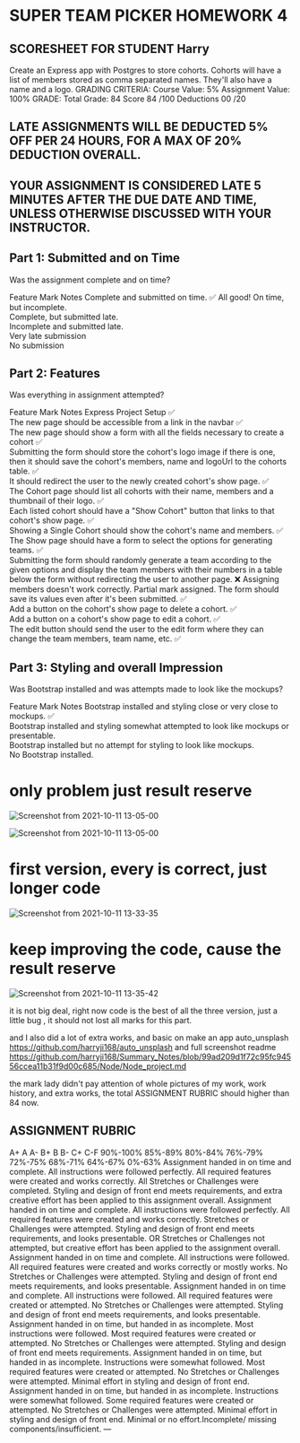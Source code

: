 # SUPER TEAM PICKER HOMEWORK 4
## SCORESHEET FOR STUDENT Harry
Create an Express app with Postgres to store cohorts.
Cohorts will have a list of members stored as comma separated names.
They'll also have a name and a logo.
GRADING CRITERIA:
Course Value: 5%
Assignment Value: 100%
GRADE:
Total Grade:		84
Score	84	/100
Deductions	00	/20

## LATE ASSIGNMENTS WILL BE DEDUCTED 5% OFF PER 24 HOURS, FOR A MAX OF 20% DEDUCTION OVERALL.
## YOUR ASSIGNMENT IS CONSIDERED LATE 5 MINUTES AFTER THE DUE DATE AND TIME, UNLESS OTHERWISE DISCUSSED WITH YOUR INSTRUCTOR.

## Part 1: Submitted and on Time
Was the assignment complete and on time?

Feature	Mark	Notes
Complete and submitted on time.	✅	All good!
On time, but incomplete.		
Complete, but submitted late.		
Incomplete and submitted late.		
Very late submission		
No submission		

## Part 2: Features
Was everything in assignment attempted?

Feature	Mark	Notes
Express Project Setup	✅	
The new page should be accessible from a link in the navbar	✅	
The new page should show a form with all the fields necessary to create a cohort	✅	
Submitting the form should store the cohort's logo image if there is one, then it should save the cohort's members, name and logoUrl to the cohorts table.	✅	
It should redirect the user to the newly created cohort's show page.	✅	
The Cohort page should list all cohorts with their name, members and a thumbnail of their logo.	✅	
Each listed cohort should have a "Show Cohort" button that links to that cohort's show page.	✅	
Showing a Single Cohort should show the cohort's name and members.	✅	
The Show page should have a form to select the options for generating teams.	✅	
Submitting the form should randomly generate a team according to the given options and display the team members with their numbers in a table below the form without redirecting the user to another page.	❌	Assigning members doesn't work correctly. Partial mark assigned.
The form should save its values even after it's been submitted.	✅	
Add a button on the cohort's show page to delete a cohort.	✅	
Add a button on a cohort's show page to edit a cohort.	✅	
The edit button should send the user to the edit form where they can change the team members, team name, etc.	✅	


## Part 3: Styling and overall Impression
Was Bootstrap installed and was attempts made to look like the mockups?

Feature	Mark	Notes
Bootstrap installed and styling close or very close to mockups.	✅	
Bootstrap installed and styling somewhat attempted to look like mockups or presentable.		
Bootstrap installed but no attempt for styling to look like mockups.		
No Bootstrap installed.		





# only problem just result reserve

![Screenshot from 2021-10-11 13-05-00](https://user-images.githubusercontent.com/21187699/136851864-c707eda3-b611-4957-a053-eee1d58617e9.png)


![Screenshot from 2021-10-11 13-05-00](https://user-images.githubusercontent.com/21187699/136851922-ba64d65c-1404-494d-b7a7-526ed29beae2.png)


# first version, every is correct, just longer code

![Screenshot from 2021-10-11 13-33-35](https://user-images.githubusercontent.com/21187699/136852253-e13ae811-e90d-4f36-af58-6c5f01188b16.png)


# keep improving the code, cause the result reserve

![Screenshot from 2021-10-11 13-35-42](https://user-images.githubusercontent.com/21187699/136852506-159a3eed-4056-4b64-9b00-2082d9cfc0c7.png)

it is not big deal, right now code is the best of all the three version, just a little bug
, it should not lost all marks for this part.

and I also did a lot of extra works, and basic on  make an app auto_unsplash https://github.com/harryji168/auto_unsplash and full screenshot readme https://github.com/harryji168/Summary_Notes/blob/99ad209d1f72c95fc94556ccea11b31f9d00c685/Node/Node_project.md

the mark lady didn't pay attention of whole pictures of my work, work history, and extra works, 
the total ASSIGNMENT RUBRIC should higher than 84 now.  








## ASSIGNMENT RUBRIC
A+	A	A-	B+	B	B-	C+	C-F
90%-100%	85%-89%	80%-84%	76%-79%	72%-75%	68%-71%	64%-67%	0%-63%
Assignment handed in on time and complete. All instructions were followed perfectly. All required features were created and works correctly. All Stretches or Challenges were completed. Styling and design of front end meets requirements, and extra creative effort has been applied to this assignment overall.	Assignment handed in on time and complete. All instructions were followed perfectly. All required features were created and works correctly. Stretches or Challenges were attempted. Styling and design of front end meets requirements, and looks presentable. OR Stretches or Challenges not attempted, but creative effort has been applied to the assignment overall.	Assignment handed in on time and complete. All instructions were followed. All required features were created and works correctly or mostly works. No Stretches or Challenges were attempted. Styling and design of front end meets requirements, and looks presentable.	Assignment handed in on time and complete. All instructions were followed. All required features were created or attempted. No Stretches or Challenges were attempted. Styling and design of front end meets requirements, and looks presentable.	Assignment handed in on time, but handed in as incomplete. Most instructions were followed. Most required features were created or attempted. No Stretches or Challenges were attempted. Styling and design of front end meets requirements.	Assignment handed in on time, but handed in as incomplete. Instructions were somewhat followed. Most required features were created or attempted. No Stretches or Challenges were attempted. Minimal effort in styling and design of front end.	Assignment handed in on time, but handed in as incomplete. Instructions were somewhat followed. Some required features were created or attempted. No Stretches or Challenges were attempted. Minimal effort in styling and design of front end.	Minimal or no effort.Incomplete/ missing components/insufficient.
—